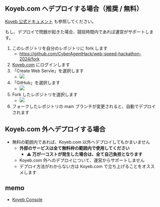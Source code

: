 ## Koyeb.com へデプロイする場合（推奨 / 無料）

[Koyeb 公式ドキュメント](https://www.koyeb.com/docs/build-and-deploy/build-from-git) も参照してください。

もし、デプロイで問題が起きた場合、競技時間内であれば運営がサポートします。

1. このレポジトリを自分のレポジトリに fork します
   - https://github.com/CyberAgentHack/web-speed-hackathon-2024/fork
2. [Koyeb.com](https://app.koyeb.com/auth/signin) にログインします
3. 「Create Web Servie」を選択します
   - ![](./assets/315193605-3af9858e-ac66-428d-84ad-20ff2138a17d.png)
4. 「GitHub」を選択します
   - ![](./assets/315193991-555ce520-c691-4857-b7a2-7425a5ee7dd0.png)
5. Fork したレポジトリを選択します
   - ![](./assets/315194852-25c04bd7-51c6-499a-acfa-d42226d8ea4e.png)
6. フォークしたレポジトリの main ブランチが変更されると、自動でデプロイされます

## Koyeb.com 外へデプロイする場合

- 無料の範囲内であれば、Koyeb.com 以外へデプロイしてもかまいません
  - **外部のサービスは全て無料枠の範囲内で使用してください**
    - :warning: **万が一コストが発生した場合は、全て自己負担となります**
  - Koyeb.com 外へのデプロイについて、運営からサポートしません
  - デプロイ方法がわからない方は Koyeb.com で立ち上げることをオススメします

## memo

- [Koyeb Console](https://app.koyeb.com/apps/34f22e33-f1ff-4150-bf1a-33824970f900/services/7d473656-b4bf-462f-b128-b29679f2f71c)
